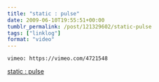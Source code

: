 ```yaml
---
title: "static : pulse"
date: 2009-06-10T19:55:51+00:00
tumblr_permalink: /post/121329602/static-pulse
tags: ["linklog"]
format: "video"
---
```


`vimeo: https://vimeo.com/4721548`

[static : pulse][1]

[1]: https://vimeo.com/4721548
